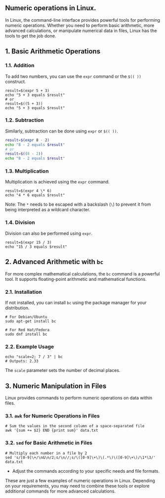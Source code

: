 ## Numeric operations in Linux.
In Linux, the command-line interface provides powerful tools for performing numeric operations. Whether you need to perform
basic arithmetic, more advanced calculations, or manipulate numerical data in files, Linux has the tools to get the job done.

## 1. Basic Arithmetic Operations

### 1.1. Addition
To add two numbers, you can use the `expr` command or the `$(( ))` construct.

```
result=$(expr 5 + 3)
echo "5 + 3 equals $result"
# or
result=$((5 + 3))
echo "5 + 3 equals $result"
```

### 1.2. Subtraction
Similarly, subtraction can be done using `expr` or `$(( ))`.

```bash
result=$(expr 8 - 2)
echo "8 - 2 equals $result"
# or
result=$((8 - 2))
echo "8 - 2 equals $result"
```

### 1.3. Multiplication

Multiplication is achieved using the `expr` command.

```
result=$(expr 4 \* 6)
echo "4 * 6 equals $result"
```

Note: The `*` needs to be escaped with a backslash (`\`) to prevent it from being interpreted as a wildcard character.

### 1.4. Division
Division can also be performed using `expr`.

```
result=$(expr 15 / 3)
echo "15 / 3 equals $result"
```

## 2. Advanced Arithmetic with `bc`
For more complex mathematical calculations, the `bc` command is a powerful tool. It supports floating-point arithmetic 
and mathematical functions.

### 2.1. Installation
If not installed, you can install `bc` using the package manager for your distribution.

```
# For Debian/Ubuntu
sudo apt-get install bc

# For Red Hat/Fedora
sudo dnf install bc
```

### 2.2. Example Usage

```
echo "scale=2; 7 / 3" | bc
# Outputs: 2.33
```
The `scale` parameter sets the number of decimal places.

## 3. Numeric Manipulation in Files
Linux provides commands to perform numeric operations on data within files.

### 3.1. `awk` for Numeric Operations in Files
```
# Sum the values in the second column of a space-separated file
awk '{sum += $2} END {print sum}' data.txt
```

### 3.2. `sed` for Basic Arithmetic in Files

```
# Multiply each number in a file by 2
sed 's/[0-9]\+/\n&\n/2;s/\n//;s/\([0-9]\+\)\(.*\)\([0-9]\+\)/\1*\3/' data.txt
```
- Adjust the commands according to your specific needs and file formats.

These are just a few examples of numeric operations in Linux. Depending on your requirements, you may need to combine these
tools or explore additional commands for more advanced calculations.

